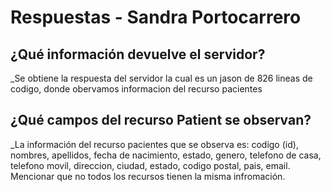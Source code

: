 # Respuestas - Sandra Portocarrero

## ¿Qué información devuelve el servidor?
_Se obtiene la respuesta del servidor la cual es un jason de 826 lineas de codigo, donde obervamos informacion del recurso pacientes 

## ¿Qué campos del recurso Patient se observan?
_La información del recurso pacientes que se observa es: codigo (id), nombres, apellidos, fecha de nacimiento, estado, genero, telefono de casa, telefono movil, direccion, ciudad, estado, codigo postal, pais, email. Mencionar que no todos los recursos tienen la misma infromación.

